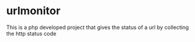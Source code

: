 # urlmonitor
This is a php developed project that gives the status of a url by collecting the http status code
